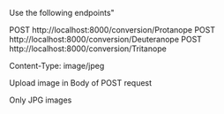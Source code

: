 Use the following endpoints"

POST http://localhost:8000/conversion/Protanope
POST http://localhost:8000/conversion/Deuteranope
POST http://localhost:8000/conversion/Tritanope

Content-Type: image/jpeg

Upload image in Body of POST request

Only JPG images
